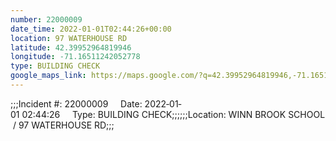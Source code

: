 ```yaml
---
number: 22000009
date_time: 2022-01-01T02:44:26+00:00
location: 97 WATERHOUSE RD
latitude: 42.39952964819946
longitude: -71.16511242052778
type: BUILDING CHECK
google_maps_link: https://maps.google.com/?q=42.39952964819946,-71.16511242052778
---
```


;;;Incident #: 22000009     Date: 2022‐01‐01 02:44:26     Type: BUILDING CHECK;;;;;;Location: WINN BROOK SCHOOL / 97 WATERHOUSE RD;;;
